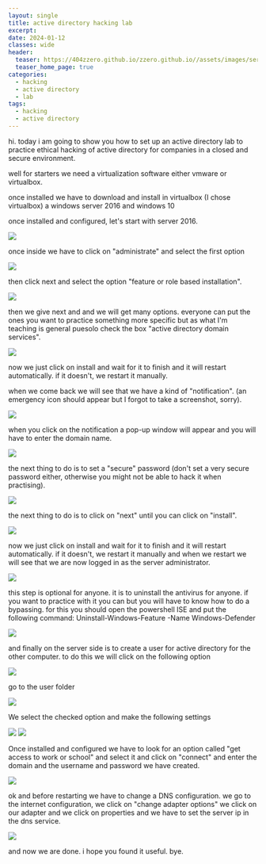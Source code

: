 ```yaml
---
layout: single
title: active directory hacking lab
excerpt:
date: 2024-01-12
classes: wide
header:
  teaser: https://404zzero.github.io/zzero.github.io//assets/images/server/party-1024x576.png
  teaser_home_page: true
categories:
  - hacking
  - active directory
  - lab
tags:  
  - hacking
  - active directory
---
```


hi. today i am going to show you how to set up an active directory lab to practice ethical hacking of active directory for companies in a closed and secure environment.

well for starters we need a virtualization software either vmware or virtualbox.



once installed we have to download and install in virtualbox (I chose virtualbox) a windows server 2016 and windows 10

once installed and configured, let's start with server 2016.

![](/assets/images/server/1.png)

once inside we have to click on "administrate" and select the first option 

![](/assets/images/server/3.PNG)

then click next and select the option "feature or role based installation".

![](/assets/images/server/3-2.PNG)

then we give next and and we will get many options. everyone can put the ones you want to practice something more specific but as what I'm teaching is general puesolo check the box "active directory domain services".

![](/assets/images/server/3-3.PNG)

now we just click on install and wait for it to finish and it will restart automatically. if it doesn't, we restart it manually.

when we come back we will see that we have a kind of "notification". 
(an emergency icon should appear but I forgot to take a screenshot, sorry).

![](/assets/images/server/3modi.png)

when you click on the notification a pop-up window will appear and you will have to enter the domain name.

![](/assets/images/server/5.png)

the next thing to do is to set a "secure" password (don't set a very secure password either, otherwise you might not be able to hack it when practising).

![](/assets/images/server/6.png)

the next thing to do is to click on "next" until you can click on "install". 

![](/assets/images/server/7.png)

now we just click on install and wait for it to finish and it will restart automatically. if it doesn't, we restart it manually and when we restart we will see that we are now logged in as the server administrator.

![](/assets/images/server/8.png)

this step is optional for anyone. it is to uninstall the antivirus for anyone. if you want to practice with it you can but you will have to know how to do a bypassing. for this you should open the powershell ISE and put the following command: Uninstall-Windows-Feature -Name Windows-Defender

![](/assets/images/server/9.png)

and finally on the server side is to create a user for active directory for the other computer. to do this we will click on the following option 

![](/assets/images/server/11-2.png)

go to the user folder

![](/assets/images/server/10.png)

We select the checked option and make the following settings

![](/assets/images/server/11.png)
![](/assets/images/server/12.png)


Once installed and configured we have to look for an option called "get access to work or school" and select it and click on "connect" and enter the domain and the username and password we have created.

![](/assets/images/server/13.png)

ok and before restarting we have to change a DNS configuration. we go to the internet configuration, we click on "change adapter options" we click on our adapter and we click on properties and we have to set the server ip in the dns service. 

![](/assets/images/server/14.png)

and now we are done. i hope you found it useful. bye.
